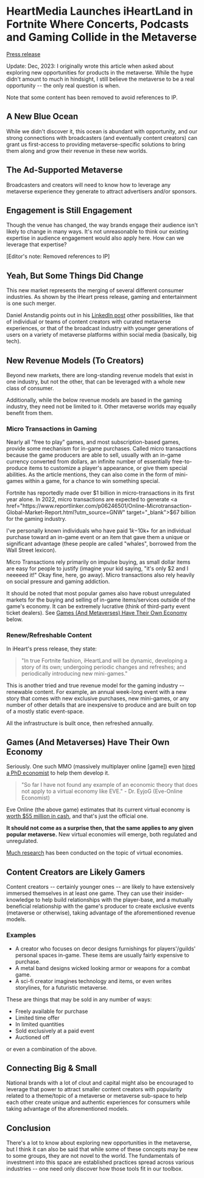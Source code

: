 # HeartMedia Launches iHeartLand in Fortnite Where Concerts, Podcasts and Gaming Collide in the Metaverse

<a href="https://investors.iheartmedia.com/news/news-details/2022/iHeartMedia-Launches-iHeartLand-in-Fortnite-Where-Concerts-Podcasts-and-Gaming-Collide-in-the-Metaverse/default.aspx" target="_blank">Press release</a>

Update: Dec, 2023: I originally wrote this article when asked about exploring new opportunities for products in the metaverse. While the hype didn't amount to much in hindsight, I still believe the metaverse to be a real opportunity -- the only real question is when.

Note that some content has been removed to avoid references to IP.

## A New Blue Ocean

While we didn't discover it, this ocean is abundant with opportunity, and our strong connections with broadcasters (and eventually content creators) can grant us first-access to providing metaverse-specific solutions to bring them along and grow their revenue in these new worlds.

## The Ad-Supported Metaverse

Broadcasters and creators will need to know how to leverage any metaverse experience they generate to attract advertisers and/or sponsors.

## Engagement is Still Engagement

Though the venue has changed, the way brands engage their audience isn't likely to change in many ways. It's not unreasonable to think our existing expertise in audience engagement would also apply here. How can we leverage that expertise?

[Editor's note: Removed references to IP]

## Yeah, But Some Things Did Change

This new market represents the merging of several different consumer industries. As shown by the iHeart press release, gaming and entertainment is one such merger.

Daniel Anstandig points out in his <a href="https://www.linkedin.com/pulse/what-broadcasters-can-learn-from-metaverse-concerts-daniel-anstandig/" target="_blank">LinkedIn post</a> other possibilities, like that of individual or teams of content creators with curated metaverse experiences, or that of the broadcast industry with younger generations of users on a variety of metaverse platforms within social media (basically, big tech).

## New Revenue Models (To Creators)

Beyond new markets, there are long-standing revenue models that exist in one industry, but not the other, that can be leveraged with a whole new class of consumer.

Additionally, while the below revenue models are based in the gaming industry, they need not be limited to it. Other metaverse worlds may equally benefit from them.

### Micro Transactions in Gaming

Nearly all "free to play" games, and most subscription-based games, provide some mechanism for in-game purchases. Called micro transactions because the game producers are able to sell, usually with an in-game currency converted from dollars, an infinite number of essentially free-to-produce items to customize a player's appearance, or give them special abilities. As the article mentions, they can also come in the form of mini-games within a game, for a chance to win something special.

Fortnite has reportedly made over $1 billion in micro-transactions in its first year alone. In 2022, micro transactions are expected to generate <a href="https://www.reportlinker.com/p06246501/Online-Microtransaction-Global-Market-Report.html?utm_source=GNW" target="_blank">$67 billion</a> for the gaming industry.

I've personally known individuals who have paid $1k-$10k+ for an individual purchase toward an in-game event or an item that gave them a unique or significant advantage (these people are called "whales", borrowed from the Wall Street lexicon).

Micro Transactions rely primarily on impulse buying, as small dollar items are easy for people to justify (imagine your kid saying, "it's only $2 and I neeeeed it!" Okay fine, here, go away). Micro transactions also rely heavily on social pressure and gaming addiction.

It should be noted that most popular games also have robust unregulated markets for the buying and selling of in-game items/services outside of the game's economy. It can be extremely lucrative (think of third-party event ticket dealers). See [Games (And Metaverses) Have Their Own Economy](#games-and-metaverses-have-their-own-economy) below.

### Renew/Refreshable Content

In iHeart's press release, they state:

> "In true Fortnite fashion, iHeartLand will be dynamic, developing a story of its own; undergoing periodic changes and refreshes; and periodically introducing new mini-games."

This is another tried and true revenue model for the gaming industry -- renewable content. For example, an annual week-long event with a new story that comes with new exclusive purchases, new mini-games, or any number of other details that are inexpensive to produce and are built on top of a mostly static event-space.

All the infrastructure is built once, then refreshed annually.

## Games (And Metaverses) Have Their Own Economy

Seriously. One such MMO (massively multiplayer online [game]) even <a href="https://www.engadget.com/2009-02-19-massively-interviews-eve-online-lead-economist-dr-eyjog.html" target="_blank">hired a PhD economist</a> to help them develop it.

> "So far I have not found any example of an economic theory that does not apply to a virtual economy like EVE." - Dr. EyjoG (Eve-Online Economist)

Eve Online (the above game) estimates that its current virtual economy is <a href="https://www.pcgamesn.com/eve-online/the-current-value-of-the-eve-economy-is-55-million-reveals-ccp-ceo#:~:text=by%20Network%2DN-,%E2%80%9CThe%20current%20value%20of%20the%20Eve%20economy,%2455%20million%2C%E2%80%9D%20reveals%20CCP%20CEO&text=Speaking%20on%2Dstage%20at%20Eve,can't%20boast%20the%20same." target="_blank">worth $55 million in cash</a>, and that's just the official one.

__It should not come as a surprise then, that the same applies to any given popular metaverse.__ New virtual economies will emerge, both regulated and unregulated.

<a href="https://scholar.google.com/scholar?q=research+on+virtual+economies&hl=en&as_sdt=0&as_vis=1&oi=scholart" target="_blank">Much research</a> has been conducted on the topic of virtual economies.

## Content Creators are Likely Gamers

Content creators -- certainly younger ones -- are likely to have extensively immersed themselves in at least one game. They can use their insider-knowledge to help build relationships with the player-base, and a mutually beneficial relationship with the game's producer to create exclusive events (metaverse or otherwise), taking advantage of the aforementioned revenue models.

### Examples

- A creator who focuses on decor designs furnishings for players'/guilds' personal spaces in-game. These items are usually fairly expensive to purchase.
- A metal band designs wicked looking armor or weapons for a combat game.
- A sci-fi creator imagines technology and items, or even writes storylines, for a futuristic metaverse.

These are things that may be sold in any number of ways:

- Freely available for purchase
- Limited time offer
- In limited quantities
- Sold exclusively at a paid event
- Auctioned off

or even a combination of the above.

## Connecting Big & Small

National brands with a lot of clout and capital might also be encouraged to leverage that power to attract smaller content creators with popularity related to a theme/topic of a metaverse or metaverse sub-space to help each other create unique and authentic experiences for consumers while taking advantage of the aforementioned models.

## Conclusion

There's a lot to know about exploring new opportunities in the metaverse, but I think it can also be said that while some of these concepts may be new to some groups, they are not novel to the world. The fundamentals of investment into this space are established practices spread across various industries -- one need only discover how those tools fit in our toolbox.
